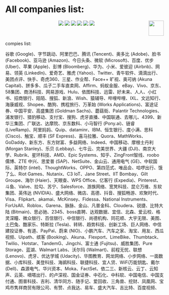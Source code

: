 # All companies list:
<p align="center">
    <a href="https://github.com/elegantcoin/All_Leetcode_Q_20190610"><img src="https://img.shields.io/badge/status-updating-brightgreen.svg"></a>
    <a href="https://github.com/python/cpython"><img src="https://img.shields.io/badge/Python-3.7-FF1493.svg"></a>
    <a href="https://github.com/elegantcoin/All_Leetcode_Q_20190610"><img src="https://img.shields.io/badge/platform-Windows%7CLinux%7CmacOS-660066.svg"></a>
    <a href="https://opensource.org/licenses/mit-license.php"><img src="https://badges.frapsoft.com/os/mit/mit.svg"></a>
    <a href="https://github.com/elegantcoin/All_Leetcode_Q_20190610/stargazers"><img src="https://img.shields.io/github/stars/elegantcoin/All_Leetcode_Q_20190610.svg?logo=github"></a>
    <a href="https://github.com/elegantcoin/All_Leetcode_Q_20190610/network/members"><img src="https://img.shields.io/github/forks/elegantcoin/All_Leetcode_Q_20190610.svg?color=blue&logo=github"></a>
    <a href="https://www.python.org/"><img src="https://upload.wikimedia.org/wikipedia/commons/c/c3/Python-logo-notext.svg" align="right" height="48" width="48" ></a>
</p>
<br />

compies list:

谷歌 (Google)、字节跳动、阿里巴巴、腾讯 (Tencent)、奥多比 (Adobe)、脸书 (Facebook)、亚马逊 (Amazon)、今日头条、微软 (Microsoft)、百度、优步 (Uber)、苹果 (Apple)、彭博 (Bloomberg)、华为、小米、爱彼迎 (Airbnb)、网易、领英 (LinkedIn)、爱奇艺、雅虎 (Yahoo)、Twitter、青牛软件、滴滴出行、美团点评、快手、奇虎360、三星、作业帮、Face++ 旷视、奥可纳 (Akuna Capital)、拼多多、瓜子二手车直卖网、Affirm、蚂蚁金服、eBay、Vivo、京东、58集团、商汤科技、网易游戏、Hulu、依图科技、迅雷、好未来、人人、小红书、招商银行、陌陌、搜狐、新浪、Wish、猿辅导、哔哩哔哩、IXL、文远知行、海康威视、Shopee、酷狗、携程旅行、万革始 (Works Applications)、富途证券、中国平安、高盛集团 (Goldman Sachs)、蘑菇街、Palantir Technologies、浦发银行、猎豹移动、支付宝、搜狗、虎牙直播、中国联通、去哪儿、4399、新华三集团、广联达、达摩院、京东数科、小马智行 (Pony.ai)、链睿 (LiveRamp)、阿里妈妈、Quip、dataminr、IBM、恒生银行、度小满、思科 (Cisco)、触宝、顺丰 (SF Express)、喜马拉雅、Quora、MathWorks、GoDaddy、新东方、东方财富、多益网络、Indeed、中国移动、摩根士丹利 (Morgan Stanley)、乐贝 (Lebbay)、七牛云、完美世界、大疆 (DJI)、南京大学、Rubrik、星环科技、AMD、Epic Systems、知乎、ZingFront智线、roobo 儒博、ZTE 中兴、思爱普 (SAP)、NetSuite、金山云、通用电气 (GE)、中软国际、英特尔 (intel)、ThoughtWorks、OPPO、第四范式、唯品会、哈啰出行、饿了么、Riot Games、Nutanix、C3 IoT、Jane Street、IIT Bombay、Gilt Groupe、海尔 (Haier)、天眼查、WPS Office、亿客行 (Expedia)、Pinterest、斗鱼、Valve、拉勾、苏宁、Salesforce、游族网络、宽凳科技、昆仑万维、东软集团、英伟达 (NVIDIA)、盛大网络、微店、高德、抖音、搜狐畅游、欢聚时代、Visa、Flipkart、akamai、McKinsey、Fidessa、National Instruments、ForUsAll、Roblox、Garena、脉脉、金山、凡普金科、Cloudera、锐捷、比特大陆 (Bitmain)、思必驰、2345、boss直聘、达观数据、宜信、北森、爱云校、格灵深瞳、微众银行、百信银行、中信银行、尚德机构、同花顺、大宇无限、美图、土巴兔、酷家乐、特斯拉 (Tesla)、转转、趋势科技、创新工场、巨人网络、中信建投证券、有道、PayPal、蔚来 (NIO)、小鹏汽车、汽车之家、淘宝、用友、西瓜视频、Uipath、缤客 (Booking)、Akuna、Flexport、LimeBike、Thumbtack、Twilio、Hotstar、TandemG、Jingchi、富士通 (Fujitsu)、威胜集团、Pure Storage、蓝湖、Walmart Labs、沃尔玛 (Walmart)、前程无忧、联想 (Lenovo)、虎牙、优达学城 (Udacity)、华图教育、网龙网络、小步网络、一面数据、小库科技、美登科技、海鹚科技、联捷科技、宜人贷、WiFi万能钥匙、戴尔 (Dell)、森源电气、华兴资本、Moka、FactSet、依二三、新核云、云丁、云知声、云英、嘀嗒出行、的卢深视、国金证券、中石化、中科软、中国电信、中国支付通、图普科技、吉利、清华同方、随手记、爱回收、三角兽、挖财、凤凰网、宝鸡市隽祥商贸有限公司、有赞、点我达、易车、盛大汽车、吉比特、百度视频、
